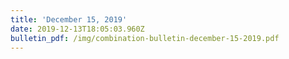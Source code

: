 ```yaml
---
title: 'December 15, 2019'
date: 2019-12-13T18:05:03.960Z
bulletin_pdf: /img/combination-bulletin-december-15-2019.pdf
---
```


